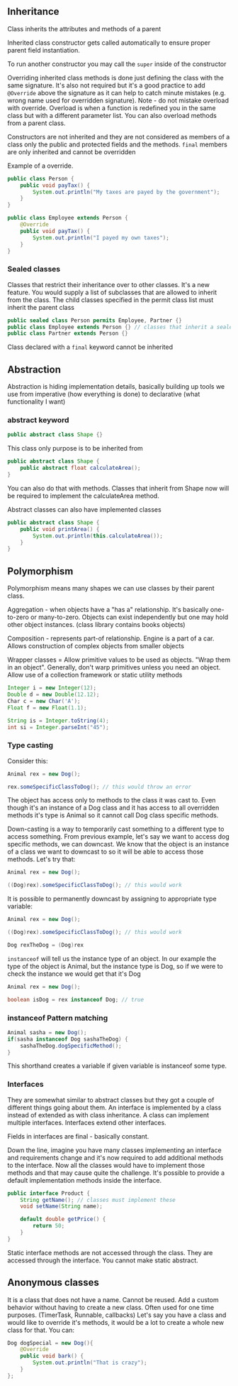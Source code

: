 ## Inheritance

Class inherits the attributes and methods of a parent

Inherited class constructor gets called automatically to ensure proper parent field instantiation.

To run another constructor you may call the `super` inside of the constructor
 
Overriding inherited class methods is done just defining the class with the same signature. It's also not required but it's a good practice to add `@Override` above the signature as it can help to catch minute mistakes (e.g. wrong name used for overridden signature). Note - do not mistake overload with override. Overload is when a function is redefined you in the same class but with a different parameter list. You can also overload methods from a parent class.

Constructors are not inherited and they are not considered as members of a class only the public and protected fields and the methods. `final` members are only inherited and cannot be overridden

Example of a override.

```java
public class Person {
    public void payTax() {
        System.out.println("My taxes are payed by the government");
    }
}

public class Employee extends Person {
    @Override
    public void payTax() {
        System.out.println("I payed my own taxes");
    }
}
```

### Sealed classes

Classes that restrict their inheritance over to other classes. It's a new feature. You would supply a list of subclasses that are allowed to inherit from the class. The child classes specified in the permit class list must inherit the parent class

```java
public sealed class Person permits Employee, Partner {}
public class Employee extends Person {} // classes that inherit a sealed class must specify if they are sealed, non-sealed or final
public class Partner extends Person {}
```

Class declared with a `final` keyword cannot be inherited

## Abstraction

Abstraction is hiding implementation details, basically  building up tools we use from imperative (how everything is done) to declarative (what functionality I want)

### abstract keyword

```java
public abstract class Shape {}
```

This class only purpose is to be inherited from

```java
public abstract class Shape {
    public abstract float calculateArea();
}
```

You can also do that with methods. Classes that inherit from Shape now will be required to implement the calculateArea method.

Abstract classes can also have implemented classes

```java
public abstract class Shape {
    public void printArea() {
        System.out.println(this.calculateArea());
    }
}
```

## Polymorphism

Polymorphism means many shapes we can use classes by their parent class.

Aggregation - when objects have a "has a" relationship. It's basically one-to-zero or many-to-zero. Objects can exist independently but one may hold other object instances. (class library contains books objects)

Composition - represents part-of relationship. Engine is a part of a   car. Allows construction of complex objects from smaller objects

Wrapper classes = Allow primitive values to be used as objects. "Wrap them in an object". Generally, don't warp primitives unless you need an object. Allow use of a collection framework or static utility methods

```java
Integer i = new Integer(12);
Double d = new Double(12.12);
Char c = new Char('A');
Float f = new Float(1.1);

String is = Integer.toString(4);
int si = Integer.parseInt("45");
```

### Type casting

Consider this:

```java
Animal rex = new Dog();

rex.someSpecificClassToDog(); // this would throw an error
```

The object has access only to methods to the class it was cast to. Even though it's an instance of a Dog class and it has access to all overridden methods it's type is Animal so it cannot call Dog class specific methods. 

Down-casting is a way to temporarily cast something to a different type to access something. From previous example, let's say we want to access dog specific methods, we can downcast. We know that the object is an instance of a class we want to downcast to so it will be able to access those methods. Let's try that:

```java
Animal rex = new Dog();

((Dog)rex).someSpecificClassToDog(); // this would work
```
 
It is possible to permanently downcast by assigning to appropriate type variable:

```java
Animal rex = new Dog();

((Dog)rex).someSpecificClassToDog(); // this would work

Dog rexTheDog = (Dog)rex  
```

`instanceof` will tell us the instance type of an object. In our example the type of the object is Animal, but the instance type is Dog, so if we were to check the instance we would get that it's Dog

```java
Animal rex = new Dog();

boolean isDog = rex instanceof Dog; // true
```

### instanceof Pattern matching

```java
Animal sasha = new Dog();
if(sasha instanceof Dog sashaTheDog) {
    sashaTheDog.dogSpecificMethod();
}
```

This shorthand creates a variable if given variable is instanceof some type. 

### Interfaces

They are somewhat similar to abstract classes but they got a couple of different things going about them. An interface is implemented by a class instead of extended as with class inheritance. A class can implement multiple interfaces. Interfaces extend other interfaces.

Fields in interfaces are final - basically constant.

Down the line, imagine you have many classes implementing an interface and requirements change and it's now required to add additional methods to the interface. Now all the classes would have to implement those methods and that may cause quite the challenge. It's possible to provide a default implementation methods inside the interface.

```java
public interface Product {
    String getName(); // classes must implement these
    void setName(String name); 

    default double getPrice() {
        return 50;
    }
}
```

Static interface methods are not accessed through the class. They are accessed through the interface. You cannot make static abstract.

## Anonymous classes

It is a class that does not have a name. Cannot be reused. Add a custom behavior without having to create a new class. Often used for one time purposes. (TimerTask, Runnable, callbacks) Let's say you have a class and would like to override it's methods, it would be a lot to create a whole new class for that. You can: 

```java
Dog dogSpecial = new Dog(){
    @Override
    public void bark() {
        System.out.println("That is crazy");
    }
};
```